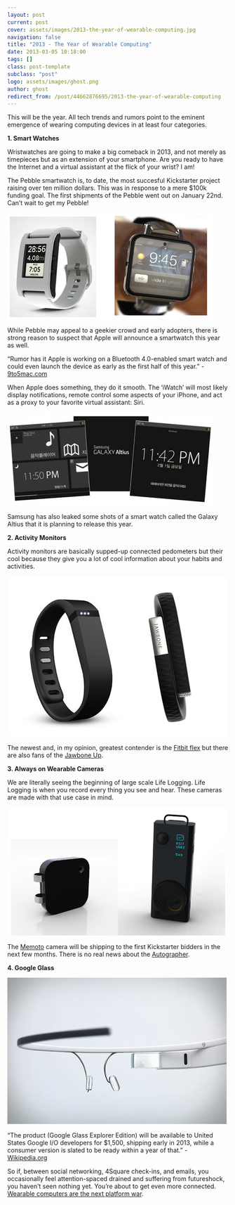 ```yaml
---
layout: post
current: post
cover: assets/images/2013-the-year-of-wearable-computing.jpg
navigation: false
title: "2013 - The Year of Wearable Computing"
date: 2013-03-05 10:18:00
tags: []
class: post-template
subclass: "post"
logo: assets/images/ghost.png
author: ghost
redirect_from: /post/44662876695/2013-the-year-of-wearable-computing
---
```


This will be the year. All tech trends and rumors point to the eminent emergence of wearing computing devices in at least four categories.

**1. Smart Watches**

Wristwatches are going to make a big comeback in 2013, and not merely as timepieces but as an extension of your smartphone. Are you ready to have the Internet and a virtual assistant at the flick of your wrist? I am!

The Pebble smartwatch is, to date, the most succesful Kickstarter project raising over ten million dollars. This was in response to a mere $100k funding goal. The first shipments of the Pebble went out on January 22nd. Can’t wait to get my Pebble!

![image](/assets/images/2013-1.png)

While Pebble may appeal to a geekier crowd and early adopters, there is strong reason to suspect that Apple will announce a smartwatch this year as well.

“Rumor has it Apple is working on a Bluetooth 4.0-enabled smart watch and could even launch the device as early as the first half of this year.” - [9to5mac.com](https://href.li/?http://9to5mac.com/2013/01/02/what-needs-to-happen-for-apple-to-turn-its-watch-prototypes-into-a-product/)

When Apple does something, they do it smooth. The ‘iWatch’ will most likely display notifications, remote control some aspects of your iPhone, and act as a proxy to your favorite virtual assistant: Siri.

![image](/assets/images/2013-2.jpg)

Samsung has also leaked some shots of a smart watch called the Galaxy Altius that it is planning to release this year.

**2. Activity Monitors**

Activity monitors are basically supped-up connected pedometers but their cool because they give you a lot of cool information about your habits and activities.

![image](/assets/images/2013-3.png)

The newest and, in my opinion, greatest contender is the [Fitbit flex](https://t.umblr.com/redirect?z=http%3A%2F%2Fwww.fitbit.com%2Fflex&t=YmQ0YTkwOGM4ZGRjMjdlMmM5YWRhMTQ2NWI2MWQwNDUxNzljYmRkOCxpN3A5Q05uQw%3D%3D&b=t%3Amc9oE5TJkAXO_RNMdoK8vQ&p=https%3A%2F%2Fsingularityhacker.com%2Fpost%2F44662876695%2F2013-the-year-of-wearable-computing&m=1&ts=1642092142) but there are also fans of the [Jawbone Up](https://href.li/?https://jawbone.com/up).

**3. Always on Wearable Cameras**

We are literally seeing the beginning of large scale Life Logging. Life Logging is when you record every thing you see and hear. These cameras are made with that use case in mind.

![image](/assets/images/2013-4.png)

The [Memoto](https://href.li/?http://memoto.com/) camera will be shipping to the first Kickstarter bidders in the next few months. There is no real news about the [Autographer](https://href.li/?http://www.autographer.com/#home).

**4. Google Glass**

![image](/assets/images/2013-5.jpg)

“The product (Google Glass Explorer Edition) will be available to United States Google I/O developers for $1,500, shipping early in 2013, while a consumer version is slated to be ready within a year of that.” - [Wikipedia.org](https://href.li/?http://en.wikipedia.org/wiki/Project_Glass#Prototypes)

So if, between social networking, 4Square check-ins, and emails, you occasionally feel attention-spaced drained and suffering from futureshock, you haven’t seen nothing yet. You’re about to get even more connected. [Wearable computers are the next platform war](https://href.li/?http://bits.blogs.nytimes.com/2012/04/17/wearable-computers-are-the-next-platform-wars-report-says/).
